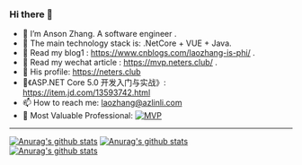 ### Hi there 👋


- 🔭 I’m Anson Zhang. A software engineer .
- 👯 The main technology stack is: .NetCore + VUE + Java.
- 👒 Read my blog1 : https://www.cnblogs.com/laozhang-is-phi/ .
- 📃 Read my wechat article : https://mvp.neters.club/ .
- 💬 His profile: https://neters.club
- 📕《ASP.NET Core 5.0 开发入门与实战》: https://item.jd.com/13593742.html
- 📫 How to reach me: laozhang@azlinli.com  
- 🎉 Most Valuable Professional: [![MVP](http://apk.neters.club/MVP_Logo_Horizontal_Preferred_Cyan300_CMYK_72ppi.png)](https://docs.microsoft.com/zh-cn/dotnet/fundamentals/?WT.mc_id=DOP-MVP-5003704) 

  
********************  
   

[![Anurag's github stats](https://github-readme-stats.vercel.app/api?username=anjoy8)](https://github.com/anuraghazra/github-readme-stats)
[![Anurag's github stats](https://github-profile-trophy.vercel.app/?username=anjoy8&title=Star,Follower,Commit,Issue&theme=chartreuse-dark)](https://github.com/anjoy8)   
[![Anurag's github stats](https://github-readme-stats.vercel.app/api/top-langs/?username=anjoy8&langs_count=8&hide=&exclude_repo=Shopsnweb-xf)](https://github-readme-stats.vercel.app)    
